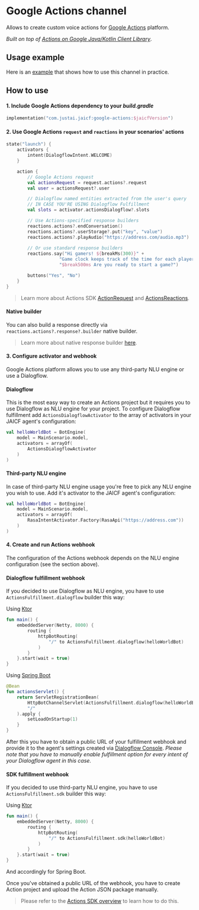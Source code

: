 # Google Actions channel

Allows to create custom voice actions for [Google Actions](https://developers.google.com/assistant) platform.

_Built on top of [Actions on Google Java/Kotlin Client Library](https://github.com/actions-on-google/actions-on-google-java)_.

## Usage example

Here is an [example](https://github.com/just-ai/jaicf-kotlin/tree/master/examples/game-clock) that shows how to use this channel in practice.

## How to use

#### 1. Include Google Actions dependency to your _build.gradle_

```kotlin
implementation("com.justai.jaicf:google-actions:$jaicfVersion")
```

#### 2. Use Google Actions `request` and `reactions` in your scenarios' actions

```kotlin
state("launch") {
    activators {
        intent(DialogflowIntent.WELCOME)
    }

    action {
        // Google Actions request
        val actionsRequest = request.actions?.request
        val user = actionsRequest?.user

        // Dialogflow named entities extracted from the user's query
        // IN CASE YOU'RE USING Dialogflow Fulfillment
        val slots = activator.actionsDialogflow?.slots

        // Use Actions-specified response builders
        reactions.actions?.endConversation()
        reactions.actions?.userStorage?.put("key", "value")
        reactions.actions?.playAudio("https://address.com/audio.mp3")
        
        // Or use standard response builders
        reactions.say("Hi gamers! ${breakMs(300)}" +
                    "Game clock keeps track of the time for each player during the board game session." +
                    "$break500ms Are you ready to start a game?")

        buttons("Yes", "No")
    }
}
```

> Learn more about Actions SDK [ActionRequest](https://github.com/actions-on-google/actions-on-google-java/blob/master/src/main/kotlin/com/google/actions/api/ActionRequest.kt) and [ActionsReactions](https://github.com/just-ai/jaicf-kotlin/blob/master/channels/google-actions/src/main/kotlin/com/justai/jaicf/channel/googleactions/ActionsReactions.kt).

#### Native builder

You can also build a response directly via `reactions.actions?.response?.builder` native builder.

> Learn more about native response builder [here](https://github.com/actions-on-google/actions-on-google-java/blob/master/src/main/kotlin/com/google/actions/api/response/ResponseBuilder.kt).

#### 3. Configure activator and webhook

Google Actions platform allows you to use any third-party NLU engine or use a Dialogflow.

#### Dialogflow

This is the most easy way to create an Actions project but it requires you to use Dialogflow as NLU engine for your project.
To configure Dialogflow fulfillment add `ActionsDialogflowActivator` to the array of activators in your JAICF agent's configuration:

```kotlin
val helloWorldBot = BotEngine(
    model = MainScenario.model,
    activators = arrayOf(
        ActionsDialogflowActivator
    )
)
```

#### Third-party NLU engine

In case of third-party NLU engine usage you're free to pick any NLU engine you wish to use.
Add it's activator to the JAICF agent's configuration:

```kotlin
val helloWorldBot = BotEngine(
    model = MainScenario.model,
    activators = arrayOf(
        RasaIntentActivator.Factory(RasaApi("https://address.com"))
    )
)
```

#### 4. Create and run Actions webhook

The configuration of the Actions webhook depends on the NLU engine configuration (see the section above).

#### Dialogflow fulfillment webhook

If you decided to use Dialogflow as NLU engine, you have to use `ActionsFulfillment.dialogflow` builder this way:

Using [Ktor](https://ktor.io)

```kotlin
fun main() {
    embeddedServer(Netty, 8000) {
        routing {
            httpBotRouting(
                "/" to ActionsFulfillment.dialogflow(helloWorldBot)
            )
        }
    }.start(wait = true)
}
```

Using [Spring Boot](https://spring.io/projects/spring-boot)

```kotlin
@Bean
fun actionsServlet() {
    return ServletRegistrationBean(
        HttpBotChannelServlet(ActionsFulfillment.dialogflow(helloWorldBot)),
        "/"
    ).apply {
        setLoadOnStartup(1)
    }
}
```

After this you have to obtain a public URL of your fulfillment webhook and provide it to the agent's settings created via [Dialogflow Console](https://dialogflow.com).
_Please note that you have to manually enable fulfillment option for every intent of your Dialogflow agent in this case._

#### SDK fulfillment webhook

If you decided to use third-party NLU engine, you have to use `ActionsFulfillment.sdk` builder this way:

Using [Ktor](https://ktor.io)

```kotlin
fun main() {
    embeddedServer(Netty, 8000) {
        routing {
            httpBotRouting(
                "/" to ActionsFulfillment.sdk(helloWorldBot)
            )
        }
    }.start(wait = true)
}
```

And accordingly for Spring Boot.

Once you've obtained a public URL of the webhook, you have to create Action project and upload the Action JSON package manually.

> Please refer to the [Actions SDK overview](https://developers.google.com/assistant/actions/actions-sdk) to learn how to do this.

